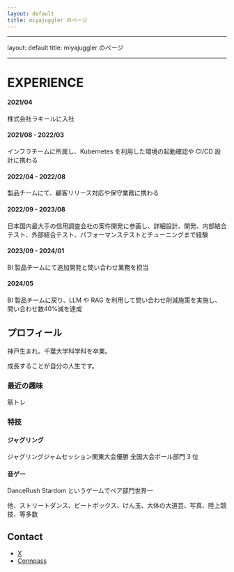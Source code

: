 ```yaml
---
layout: default
title: miyajuggler のページ
---
```


---

layout: default
title: miyajuggler のページ

---

# EXPERIENCE

<div class="timeline">
  <div class="timeline-item left">
    <h4>2021/04</h4>
    <p>株式会社ラキールに入社</p>
  </div>

  <div class="timeline-item right">
    <h4>2021/08 - 2022/03</h4>
    <p>インフラチームに所属し、Kubernetes を利用した環境の起動確認や CI/CD 設計に携わる</p>
  </div>

  <div class="timeline-item left">
    <h4>2022/04 - 2022/08</h4>
    <p>製品チームにて、顧客リリース対応や保守業務に携わる</p>
  </div>

  <div class="timeline-item right">
    <h4>2022/09 - 2023/08</h4>
    <p>日本国内最大手の信用調査会社の案件開発に参画し、詳細設計、開発、内部結合テスト、外部結合テスト、パフォーマンステストとチューニングまで経験</p>
  </div>

  <div class="timeline-item left">
    <h4>2023/09 - 2024/01</h4>
    <p>BI 製品チームにて追加開発と問い合わせ業務を担当</p>
  </div>

  <div class="timeline-item right">
    <h4>2024/05</h4>
    <p>BI 製品チームに戻り、LLM や RAG を利用して問い合わせ削減施策を実施し、問い合わせ数40%減を達成</p>
  </div>
</div>

## プロフィール

神戸生まれ。千葉大学科学科を卒業。

成長することが自分の人生です。

### 最近の趣味

筋トレ

### 特技

#### ジャグリング

ジャグリングジャムセッション関東大会優勝
全国大会ボール部門 3 位

#### 音ゲー

DanceRush Stardom というゲームでペア部門世界一

他、ストリートダンス、ビートボックス、けん玉、大体の大道芸、写真、陸上競技、等多数

## Contact

- [X](https://x.com/mmmiii41)
- [Connpass](https://connpass.com/user/miyajuggler/)
